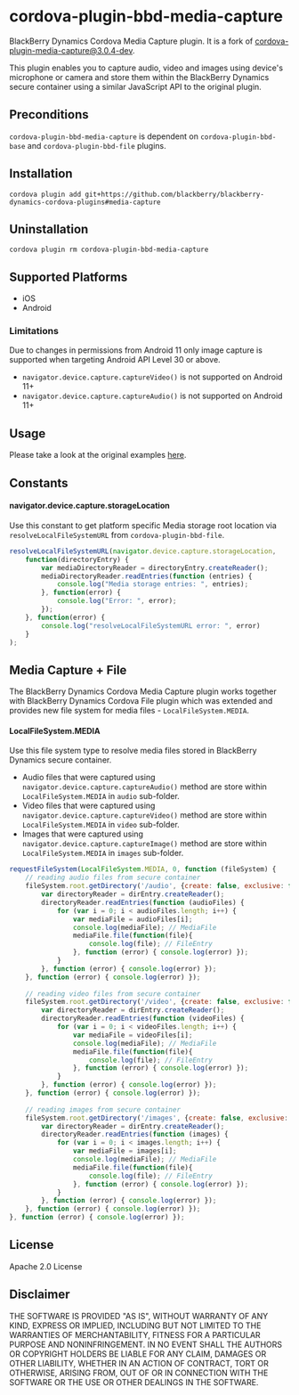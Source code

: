 # cordova-plugin-bbd-media-capture
BlackBerry Dynamics Cordova Media Capture plugin. It is a fork of [cordova-plugin-media-capture@3.0.4-dev](https://github.com/apache/cordova-plugin-media-capture). 

This plugin enables you to capture audio, video and images using device's microphone or camera and store them within the BlackBerry Dynamics secure container using a similar JavaScript API to the original plugin.

## Preconditions
`cordova-plugin-bbd-media-capture` is dependent on `cordova-plugin-bbd-base` and `cordova-plugin-bbd-file` plugins.

## Installation
`cordova plugin add git+https://github.com/blackberry/blackberry-dynamics-cordova-plugins#media-capture`

## Uninstallation
`cordova plugin rm cordova-plugin-bbd-media-capture`

## Supported Platforms
- iOS
- Android

### Limitations
Due to changes in permissions from Android 11 only image capture is supported when targeting Android API Level 30 or above.
- `navigator.device.capture.captureVideo()` is not supported on Android 11+
- `navigator.device.capture.captureAudio()` is not supported on Android 11+

## Usage
Please take a look at the original examples [here](https://github.com/apache/cordova-plugin-media-capture).

## Constants
#### navigator.device.capture.storageLocation
Use this constant to get platform specific Media storage root location via `resolveLocalFileSystemURL` from `cordova-plugin-bbd-file`.
```javascript
resolveLocalFileSystemURL(navigator.device.capture.storageLocation,
    function(directoryEntry) {
        var mediaDirectoryReader = directoryEntry.createReader();
        mediaDirectoryReader.readEntries(function (entries) {
            console.log("Media storage entries: ", entries);
        }, function(error) {
            console.log("Error: ", error);
        });
    }, function(error) {
        console.log("resolveLocalFileSystemURL error: ", error)
    }
);
```

## Media Capture + File
The BlackBerry Dynamics Cordova Media Capture plugin works together with BlackBerry Dynamics Cordova File plugin which was extended and provides new file system for media files - `LocalFileSystem.MEDIA`.

#### LocalFileSystem.MEDIA
Use this file system type to resolve media files stored in BlackBerry Dynamics secure container.
- Audio files that were captured using `navigator.device.capture.captureAudio()` method are store within `LocalFileSystem.MEDIA` in `audio` sub-folder.
- Video files that were captured using `navigator.device.capture.captureVideo()` method are store within `LocalFileSystem.MEDIA` in `video` sub-folder.
- Images that were captured using `navigator.device.capture.captureImage()` method are store within `LocalFileSystem.MEDIA` in `images` sub-folder.

```javascript
requestFileSystem(LocalFileSystem.MEDIA, 0, function (fileSystem) {
    // reading audio files from secure container
    fileSystem.root.getDirectory('/audio', {create: false, exclusive: false}, function (dirEntry) {
        var directoryReader = dirEntry.createReader();
        directoryReader.readEntries(function (audioFiles) {
            for (var i = 0; i < audioFiles.length; i++) {
                var mediaFile = audioFiles[i];
                console.log(mediaFile); // MediaFile
                mediaFile.file(function(file){
                    console.log(file); // FileEntry
                }, function (error) { console.log(error) });
            }
        }, function (error) { console.log(error) });
    }, function (error) { console.log(error) });
    
    // reading video files from secure container
    fileSystem.root.getDirectory('/video', {create: false, exclusive: false}, function (dirEntry) {
        var directoryReader = dirEntry.createReader();
        directoryReader.readEntries(function (videoFiles) {
            for (var i = 0; i < videoFiles.length; i++) {
                var mediaFile = videoFiles[i];
                console.log(mediaFile); // MediaFile
                mediaFile.file(function(file){
                    console.log(file); // FileEntry
                }, function (error) { console.log(error) });
            }
        }, function (error) { console.log(error) });
    }, function (error) { console.log(error) });
    
    // reading images from secure container
    fileSystem.root.getDirectory('/images', {create: false, exclusive: false}, function (dirEntry) {
        var directoryReader = dirEntry.createReader();
        directoryReader.readEntries(function (images) {
            for (var i = 0; i < images.length; i++) {
                var mediaFile = images[i];
                console.log(mediaFile); // MediaFile
                mediaFile.file(function(file){
                    console.log(file); // FileEntry
                }, function (error) { console.log(error) });
            }
        }, function (error) { console.log(error) });
    }, function (error) { console.log(error) });
}, function (error) { console.log(error) });
```

## License

Apache 2.0 License

## Disclaimer

THE SOFTWARE IS PROVIDED "AS IS", WITHOUT WARRANTY OF ANY KIND, EXPRESS OR IMPLIED, INCLUDING BUT NOT LIMITED TO THE WARRANTIES OF MERCHANTABILITY, FITNESS FOR A PARTICULAR PURPOSE AND NONINFRINGEMENT. IN NO EVENT SHALL THE AUTHORS OR COPYRIGHT HOLDERS BE LIABLE FOR ANY CLAIM, DAMAGES OR OTHER LIABILITY, WHETHER IN AN ACTION OF CONTRACT, TORT OR OTHERWISE, ARISING FROM, OUT OF OR IN CONNECTION WITH THE SOFTWARE OR THE USE OR OTHER DEALINGS IN THE SOFTWARE.
